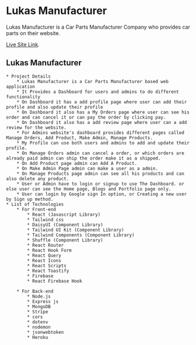 # Lukas Manufacturer

Lukas Manufacturer is a Car Parts Manufacturer Company who provides car parts on their website.

[Live Site Link](https://lucas-manufacturer.web.app/).

## Lukas Manufacturer

    * Project Details
        * Lukas Manufacturer is a Car Parts Manufacturer based web application
        * It Provides a Dashboard for users and admins to do different  functionality
        * On Dashboard it has a add profile page where user can add their profile and also update their profile 
        * On Dashboard it also has a My Orders page where user can see his order and can cancel it or can pay the order by clicking pay.
        * On Dashboard it also has a add review page where user can a add review for the website.
        * For Admins website's dashboard provides different pages called Manage Orders, Add Product, Make Admin, Manage Products. 
        * My Profile can use both users and admins to add and update their profile.
        * On Manage Orders admin can cancel a order, or which orders are already paid admin can ship the order make it as a shipped.
        * On Add Product page admin can Add A Product.
        * On Make Admin Page admin can make a user as a admin.
        * On Manage Products page admin can see all his products and can also delete any product.
        * User or Admin have to login or signup to use The Dashboard. or else user can see the Home page, Blogs and Portfolio page only.
        * User can login by Google sign In option, or Creating a new user by Sign up method.
    * List of Technologies
        * For Front-end
            * React (Javascript Library)
            * Tailwind css
            * DaisyUI (Component Library)
            * Tailwind UI Kit (Component Library)
            * Tailwind Components (Component Library)
            * Shuffle (Component Library)
            * React Router
            * React Hook Form
            * React Query
            * React Icons
            * React Scripts
            * React Toastify
            * Firebase
            * React Firebase Hook

        * For Back-end
            * Node.js
            * Express js
            * MongoDB
            * Stripe
            * cors
            * dotenv
            * nodemon
            * jsonwebtoken
            * Heroku 